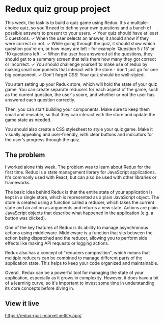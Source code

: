 # Redux quiz group project

This week, the task is to build a quiz game using Redux. It's a multiple-choice quiz, so you'll need to define your own questions and a bunch of possible answers to present to your users.
✓ Your quiz should have at least 5 questions.
✓ When the user selects an answer, it should show if they were correct or not.
✓ While going through the quiz, it should show which question you're on, or how many are left - for example 'Question 5 / 15' or '10 questions left'.
✓ When the user has answered all the questions, they should get to a summary screen that tells them how many they got correct or incorrect.
✓ You should challenge yourself to make use of redux by making small components that interact with the store - don't just go for one big component.
✓ Don't forget CSS! Your quiz should be well-styled.

You start setting up your Redux store, which will hold the state of your quiz game. You can create separate reducers for each aspect of the game, such as the current question, the user's score, and whether or not the user has answered each question correctly.

Then, you can start building your components. Make sure to keep them small and reusable, so that they can interact with the store and update the game state as needed.

You should also create a CSS stylesheet to style your quiz game. Make it visually appealing and user-friendly, with clear buttons and indicators for the user's progress through the quiz.

## The problem

I worked alone this week. The problem was to learn about Redux for the first time. 
Redux is a state management library for JavaScript applications. It's commonly used with React, but can also be used with other libraries or frameworks.

The basic idea behind Redux is that the entire state of your application is kept in a single store, which is represented as a plain JavaScript object. The store is created using a function called a reducer, which takes the current state and an action as arguments and returns a new state. Actions are plain JavaScript objects that describe what happened in the application (e.g. a button was clicked).

One of the key features of Redux is its ability to manage asynchronous actions using middleware. Middleware is a function that sits between the action being dispatched and the reducer, allowing you to perform side effects like making API requests or logging actions.

Redux also has a concept of "reducers composition", which means that multiple reducers can be combined to manage different parts of the application state. This helps to keep your code organized and maintainable.

Overall, Redux can be a powerful tool for managing the state of your application, especially as it grows in complexity. However, it does have a bit of a learning curve, so it's important to invest some time in understanding its core concepts before diving in.

## View it live

https://redux-quiz-marvel.netlify.app/
